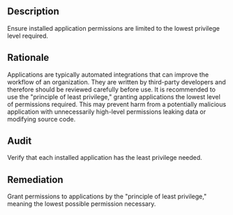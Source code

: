 ## Description

Ensure installed application permissions are limited to the lowest privilege level required.

## Rationale

Applications are typically automated integrations that can improve the workflow of an organization. They are written by third-party developers and therefore should be reviewed carefully before use. It is recommended to use the "principle of least privilege," granting applications the lowest level of permissions required. This may prevent harm from a potentially malicious application with unnecessarily high-level permissions leaking data or modifying source code.

## Audit

Verify that each installed application has the least privilege needed.

## Remediation

Grant permissions to applications by the "principle of least privilege," meaning the lowest possible permission necessary.
